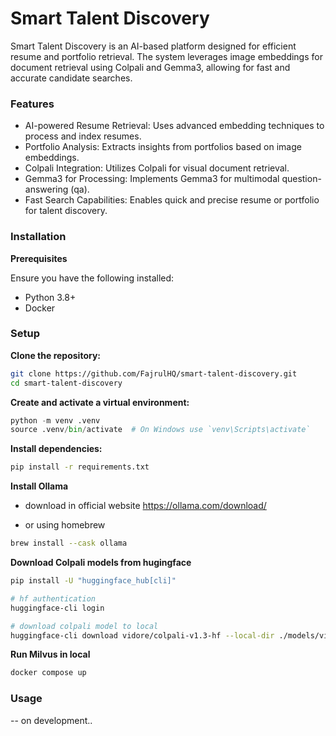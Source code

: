 # Smart Talent Discovery

Smart Talent Discovery is an AI-based platform designed for efficient resume and portfolio retrieval. The system leverages image embeddings for document retrieval using Colpali and Gemma3, allowing for fast and accurate candidate searches.

### Features

- AI-powered Resume Retrieval: Uses advanced embedding techniques to process and index resumes.
- Portfolio Analysis: Extracts insights from portfolios based on image embeddings.
- Colpali Integration: Utilizes Colpali for visual document retrieval.
- Gemma3 for Processing: Implements Gemma3 for multimodal question-answering (qa).
- Fast Search Capabilities: Enables quick and precise resume or portfolio for talent discovery.

### Installation

**Prerequisites**

Ensure you have the following installed:
- Python 3.8+
- Docker

### Setup

**Clone the repository:**

```zsh
git clone https://github.com/FajrulHQ/smart-talent-discovery.git
cd smart-talent-discovery
```

**Create and activate a virtual environment:**
```python
python -m venv .venv
source .venv/bin/activate  # On Windows use `venv\Scripts\activate`
```

**Install dependencies:**
```zsh
pip install -r requirements.txt
```

**Install Ollama**

- download in official website
https://ollama.com/download/

- or using homebrew
```zsh
brew install --cask ollama
```

**Download Colpali models from hugingface**
```zsh
pip install -U "huggingface_hub[cli]"

# hf authentication
huggingface-cli login

# download colpali model to local
huggingface-cli download vidore/colpali-v1.3-hf --local-dir ./models/vidore/colpali-v1.3-hf 
```

**Run Milvus in local**
```zsh
docker compose up
```

### Usage

-- on development..
